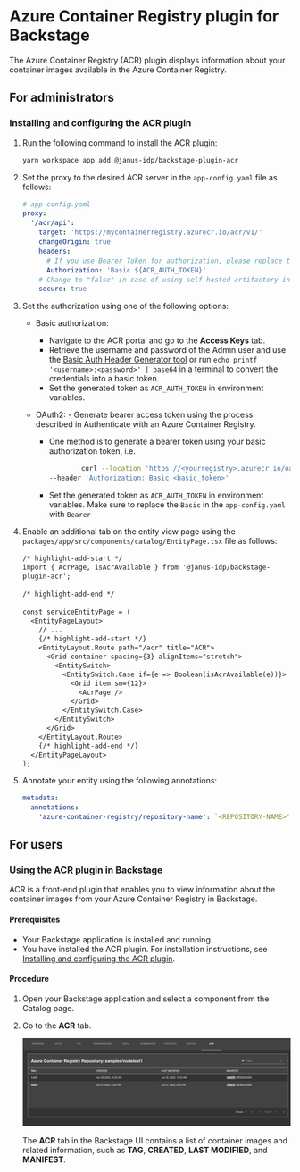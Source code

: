 # Azure Container Registry plugin for Backstage

The Azure Container Registry (ACR) plugin displays information about your container images available in the Azure Container Registry.

## For administrators

### Installing and configuring the ACR plugin

1. Run the following command to install the ACR plugin:

   ```bash
   yarn workspace app add @janus-idp/backstage-plugin-acr
   ```

1. Set the proxy to the desired ACR server in the `app-config.yaml` file as follows:

   ```yaml
   # app-config.yaml
   proxy:
     '/acr/api':
       target: 'https://mycontainerregistry.azurecr.io/acr/v1/'
       changeOrigin: true
       headers:
         # If you use Bearer Token for authorization, please replace the 'Basic' with 'Bearer' in the following line.
         Authorization: 'Basic ${ACR_AUTH_TOKEN}'
       # Change to "false" in case of using self hosted artifactory instance with a self-signed certificate
       secure: true
   ```

1. Set the authorization using one of the following options:

   - Basic authorization:

     - Navigate to the ACR portal and go to the **Access Keys** tab.
     - Retrieve the username and password of the Admin user and use the [Basic Auth Header Generator tool](https://www.debugbear.com/basic-auth-header-generator) or run `echo printf '<username>:<password>' | base64` in a terminal to convert the credentials into a basic token.
     - Set the generated token as `ACR_AUTH_TOKEN` in environment variables.

   - OAuth2: - Generate bearer access token using the process described in Authenticate with an Azure Container Registry.

     - One method is to generate a bearer token using your basic authorization token, i.e.

       ```bash
               curl --location 'https://<yourregistry>.azurecr.io/oauth2/token?scope=repository%3A*%3A*&service=<yourregistry>.azurecr.io' \
       --header 'Authorization: Basic <basic_token>'
       ```

     - Set the generated token as `ACR_AUTH_TOKEN` in environment variables. Make sure to replace the `Basic` in the `app-config.yaml` with `Bearer`

1. Enable an additional tab on the entity view page using the `packages/app/src/components/catalog/EntityPage.tsx` file as follows:

   ```tsx title="packages/app/src/components/catalog/EntityPage.tsx"
   /* highlight-add-start */
   import { AcrPage, isAcrAvailable } from '@janus-idp/backstage-plugin-acr';

   /* highlight-add-end */

   const serviceEntityPage = (
     <EntityPageLayout>
       // ...
       {/* highlight-add-start */}
       <EntityLayout.Route path="/acr" title="ACR">
         <Grid container spacing={3} alignItems="stretch">
           <EntitySwitch>
             <EntitySwitch.Case if={e => Boolean(isAcrAvailable(e))}>
               <Grid item sm={12}>
                 <AcrPage />
               </Grid>
             </EntitySwitch.Case>
           </EntitySwitch>
         </Grid>
       </EntityLayout.Route>
       {/* highlight-add-end */}
     </EntityPageLayout>
   );
   ```

1. Annotate your entity using the following annotations:

   ```yaml
   metadata:
     annotations:
       'azure-container-registry/repository-name': `<REPOSITORY-NAME>',
   ```

## For users

### Using the ACR plugin in Backstage

ACR is a front-end plugin that enables you to view information about the container images from your Azure Container Registry in Backstage.

#### Prerequisites

- Your Backstage application is installed and running.
- You have installed the ACR plugin. For installation instructions, see [Installing and configuring the ACR plugin](#installing-and-configuring-the-acr-plugin).

#### Procedure

1. Open your Backstage application and select a component from the Catalog page.

1. Go to the **ACR** tab.

   ![acr-tab](./images/acr-plugin-user1.png)

   The **ACR** tab in the Backstage UI contains a list of container images and related information, such as **TAG**, **CREATED**, **LAST MODIFIED**, and **MANIFEST**.
